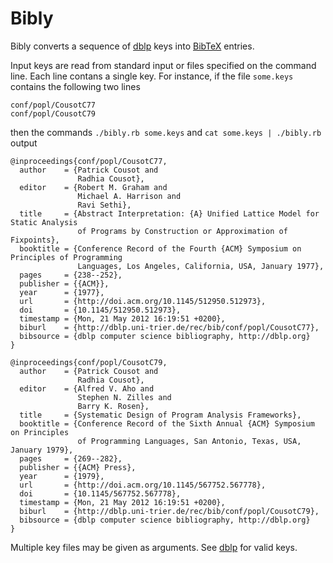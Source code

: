 # Bibly

Bibly converts a sequence of [dblp] keys into [BibTeX] entries.

Input keys are read from standard input or files specified on the command line.
Each line contans a single key. For instance, if the file `some.keys` contains
the following two lines

    conf/popl/CousotC77
    conf/popl/CousotC79

then the commands `./bibly.rb some.keys` and `cat some.keys | ./bibly.rb` output

    @inproceedings{conf/popl/CousotC77,
      author    = {Patrick Cousot and
                   Radhia Cousot},
      editor    = {Robert M. Graham and
                   Michael A. Harrison and
                   Ravi Sethi},
      title     = {Abstract Interpretation: {A} Unified Lattice Model for Static Analysis
                   of Programs by Construction or Approximation of Fixpoints},
      booktitle = {Conference Record of the Fourth {ACM} Symposium on Principles of Programming
                   Languages, Los Angeles, California, USA, January 1977},
      pages     = {238--252},
      publisher = {{ACM}},
      year      = {1977},
      url       = {http://doi.acm.org/10.1145/512950.512973},
      doi       = {10.1145/512950.512973},
      timestamp = {Mon, 21 May 2012 16:19:51 +0200},
      biburl    = {http://dblp.uni-trier.de/rec/bib/conf/popl/CousotC77},
      bibsource = {dblp computer science bibliography, http://dblp.org}
    }

    @inproceedings{conf/popl/CousotC79,
      author    = {Patrick Cousot and
                   Radhia Cousot},
      editor    = {Alfred V. Aho and
                   Stephen N. Zilles and
                   Barry K. Rosen},
      title     = {Systematic Design of Program Analysis Frameworks},
      booktitle = {Conference Record of the Sixth Annual {ACM} Symposium on Principles
                   of Programming Languages, San Antonio, Texas, USA, January 1979},
      pages     = {269--282},
      publisher = {{ACM} Press},
      year      = {1979},
      url       = {http://doi.acm.org/10.1145/567752.567778},
      doi       = {10.1145/567752.567778},
      timestamp = {Mon, 21 May 2012 16:19:51 +0200},
      biburl    = {http://dblp.uni-trier.de/rec/bib/conf/popl/CousotC79},
      bibsource = {dblp computer science bibliography, http://dblp.org}
    }

Multiple key files may be given as arguments. See [dblp] for valid keys.

[BibTex]: http://www.bibtex.org
[dblp]: http://dblp.uni-trier.de
